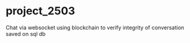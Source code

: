 # project_2503
Chat via websocket using blockchain to verify integrity of conversation saved on sql db
